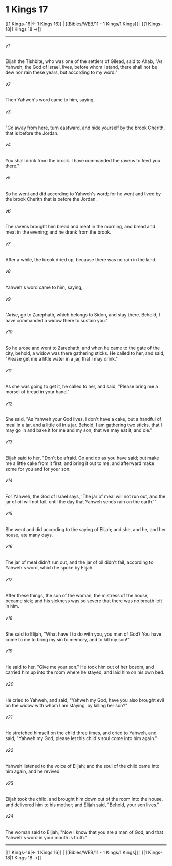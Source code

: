 # 1 Kings 17

[[1 Kings-16|← 1 Kings 16]] | [[Bibles/WEB/11 - 1 Kings/1 Kings]] | [[1 Kings-18|1 Kings 18 →]]
***



###### v1 
Elijah the Tishbite, who was one of the settlers of Gilead, said to Ahab, "As Yahweh, the God of Israel, lives, before whom I stand, there shall not be dew nor rain these years, but according to my word." 

###### v2 
Then Yahweh's word came to him, saying, 

###### v3 
"Go away from here, turn eastward, and hide yourself by the brook Cherith, that is before the Jordan. 

###### v4 
You shall drink from the brook. I have commanded the ravens to feed you there." 

###### v5 
So he went and did according to Yahweh's word; for he went and lived by the brook Cherith that is before the Jordan. 

###### v6 
The ravens brought him bread and meat in the morning, and bread and meat in the evening; and he drank from the brook. 

###### v7 
After a while, the brook dried up, because there was no rain in the land. 

###### v8 
Yahweh's word came to him, saying, 

###### v9 
"Arise, go to Zarephath, which belongs to Sidon, and stay there. Behold, I have commanded a widow there to sustain you." 

###### v10 
So he arose and went to Zarephath; and when he came to the gate of the city, behold, a widow was there gathering sticks. He called to her, and said, "Please get me a little water in a jar, that I may drink." 

###### v11 
As she was going to get it, he called to her, and said, "Please bring me a morsel of bread in your hand." 

###### v12 
She said, "As Yahweh your God lives, I don't have a cake, but a handful of meal in a jar, and a little oil in a jar. Behold, I am gathering two sticks, that I may go in and bake it for me and my son, that we may eat it, and die." 

###### v13 
Elijah said to her, "Don't be afraid. Go and do as you have said; but make me a little cake from it first, and bring it out to me, and afterward make some for you and for your son. 

###### v14 
For Yahweh, the God of Israel says, 'The jar of meal will not run out, and the jar of oil will not fail, until the day that Yahweh sends rain on the earth.'" 

###### v15 
She went and did according to the saying of Elijah; and she, and he, and her house, ate many days. 

###### v16 
The jar of meal didn't run out, and the jar of oil didn't fail, according to Yahweh's word, which he spoke by Elijah. 

###### v17 
After these things, the son of the woman, the mistress of the house, became sick; and his sickness was so severe that there was no breath left in him. 

###### v18 
She said to Elijah, "What have I to do with you, you man of God? You have come to me to bring my sin to memory, and to kill my son!" 

###### v19 
He said to her, "Give me your son." He took him out of her bosom, and carried him up into the room where he stayed, and laid him on his own bed. 

###### v20 
He cried to Yahweh, and said, "Yahweh my God, have you also brought evil on the widow with whom I am staying, by killing her son?" 

###### v21 
He stretched himself on the child three times, and cried to Yahweh, and said, "Yahweh my God, please let this child's soul come into him again." 

###### v22 
Yahweh listened to the voice of Elijah; and the soul of the child came into him again, and he revived. 

###### v23 
Elijah took the child, and brought him down out of the room into the house, and delivered him to his mother; and Elijah said, "Behold, your son lives." 

###### v24 
The woman said to Elijah, "Now I know that you are a man of God, and that Yahweh's word in your mouth is truth."

***
[[1 Kings-16|← 1 Kings 16]] | [[Bibles/WEB/11 - 1 Kings/1 Kings]] | [[1 Kings-18|1 Kings 18 →]]
